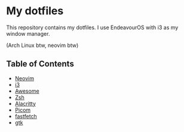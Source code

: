 # My dotfiles

This repository contains my dotfiles. I use EndeavourOS with i3 as my window manager.

(Arch Linux btw, neovim btw)

## Table of Contents

* [Neovim](./nvim)
* [i3](./i3)
* [Awesome](./awesome)
* [Zsh](./zsh)
* [Alacritty](./alacritty)
* [Picom](./picom)
* [fastfetch](./fastfetch)
* [gtk](./gtk-3.0)

